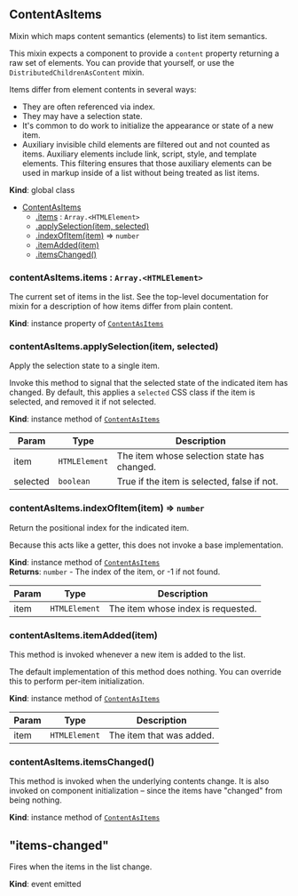 <a name="ContentAsItems"></a>
## ContentAsItems
Mixin which maps content semantics (elements) to list item semantics.

This mixin expects a component to provide a `content` property returning a
raw set of elements. You can provide that yourself, or use the
`DistributedChildrenAsContent` mixin.

Items differ from element contents in several ways:

* They are often referenced via index.
* They may have a selection state.
* It's common to do work to initialize the appearance or state of a new
  item.
* Auxiliary invisible child elements are filtered out and not counted as
  items. Auxiliary elements include link, script, style, and template
  elements. This filtering ensures that those auxiliary elements can be
  used in markup inside of a list without being treated as list items.

**Kind**: global class  

* [ContentAsItems](#ContentAsItems)
    * [.items](#ContentAsItems+items) : <code>Array.&lt;HTMLElement&gt;</code>
    * [.applySelection(item, selected)](#ContentAsItems+applySelection)
    * [.indexOfItem(item)](#ContentAsItems+indexOfItem) ⇒ <code>number</code>
    * [.itemAdded(item)](#ContentAsItems+itemAdded)
    * [.itemsChanged()](#ContentAsItems+itemsChanged)

<a name="ContentAsItems+items"></a>
### contentAsItems.items : <code>Array.&lt;HTMLElement&gt;</code>
The current set of items in the list. See the top-level documentation for
mixin for a description of how items differ from plain content.

**Kind**: instance property of <code>[ContentAsItems](#ContentAsItems)</code>  
<a name="ContentAsItems+applySelection"></a>
### contentAsItems.applySelection(item, selected)
Apply the selection state to a single item.

Invoke this method to signal that the selected state of the indicated item
has changed. By default, this applies a `selected` CSS class if the item
is selected, and removed it if not selected.

**Kind**: instance method of <code>[ContentAsItems](#ContentAsItems)</code>  

| Param | Type | Description |
| --- | --- | --- |
| item | <code>HTMLElement</code> | The item whose selection state has changed. |
| selected | <code>boolean</code> | True if the item is selected, false if not. |

<a name="ContentAsItems+indexOfItem"></a>
### contentAsItems.indexOfItem(item) ⇒ <code>number</code>
Return the positional index for the indicated item.

Because this acts like a getter, this does not invoke a base implementation.

**Kind**: instance method of <code>[ContentAsItems](#ContentAsItems)</code>  
**Returns**: <code>number</code> - The index of the item, or -1 if not found.  

| Param | Type | Description |
| --- | --- | --- |
| item | <code>HTMLElement</code> | The item whose index is requested. |

<a name="ContentAsItems+itemAdded"></a>
### contentAsItems.itemAdded(item)
This method is invoked whenever a new item is added to the list.

The default implementation of this method does nothing. You can override
this to perform per-item initialization.

**Kind**: instance method of <code>[ContentAsItems](#ContentAsItems)</code>  

| Param | Type | Description |
| --- | --- | --- |
| item | <code>HTMLElement</code> | The item that was added. |

<a name="ContentAsItems+itemsChanged"></a>
### contentAsItems.itemsChanged()
This method is invoked when the underlying contents change. It is also
invoked on component initialization – since the items have "changed" from
being nothing.

**Kind**: instance method of <code>[ContentAsItems](#ContentAsItems)</code>  
<a name="event_items-changed"></a>
## "items-changed"
Fires when the items in the list change.

**Kind**: event emitted  

